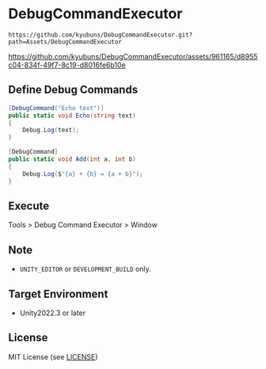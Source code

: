 DebugCommandExecutor
===

`https://github.com/kyubuns/DebugCommandExecutor.git?path=Assets/DebugCommandExecutor`

https://github.com/kyubuns/DebugCommandExecutor/assets/961165/d8955c04-834f-49f7-8c19-d8016fe6b10e

## Define Debug Commands

```csharp
[DebugCommand("Echo text")]
public static void Echo(string text)
{
    Debug.Log(text);
}

[DebugCommand]
public static void Add(int a, int b)
{
    Debug.Log($"{a} + {b} = {a + b}");
}
```

## Execute

Tools > Debug Command Executor > Window

## Note

- `UNITY_EDITOR` or `DEVELOPMENT_BUILD` only.

## Target Environment

- Unity2022.3 or later

## License

MIT License (see [LICENSE](LICENSE))
